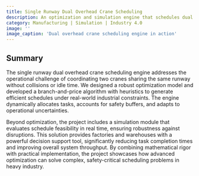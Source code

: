 ```yaml
---
title: Single Runway Dual Overhead Crane Scheduling
description: An optimization and simulation engine that schedules dual overhead cranes sharing a single runway to minimize delays and improve throughput in industrial operations.
category: Manufacturing | Simulation | Industry 4.0
image: ''
image_caption: 'Dual overhead crane scheduling engine in action'
---
```


## Summary

The single runway dual overhead crane scheduling engine addresses the operational challenge of coordinating two cranes sharing the same runway without collisions or idle time. We designed a robust optimization model and developed a branch-and-price algorithm with heuristics to generate efficient schedules under real-world industrial constraints. The engine dynamically allocates tasks, accounts for safety buffers, and adapts to operational uncertainties.  

Beyond optimization, the project includes a simulation module that evaluates schedule feasibility in real time, ensuring robustness against disruptions. This solution provides factories and warehouses with a powerful decision support tool, significantly reducing task completion times and improving overall system throughput. By combining mathematical rigor with practical implementation, the project showcases how advanced optimization can solve complex, safety-critical scheduling problems in heavy industry.